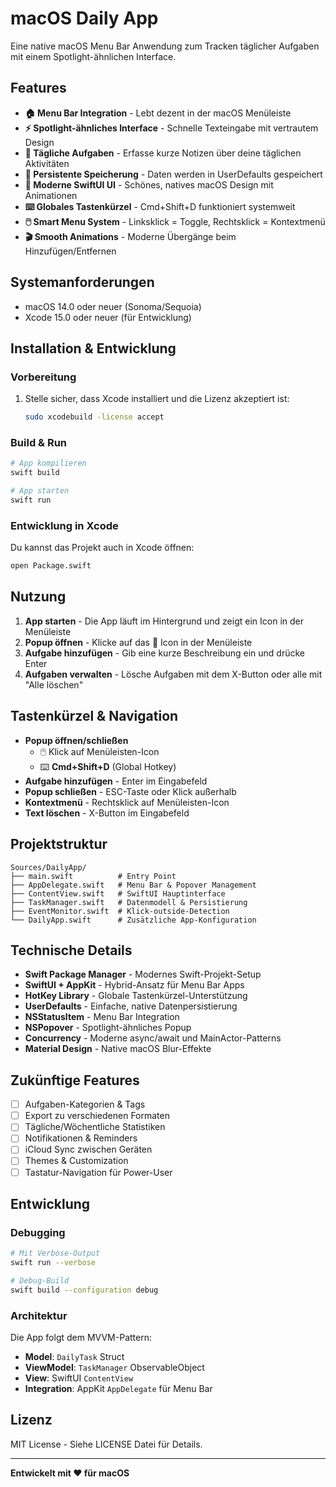 # macOS Daily App

Eine native macOS Menu Bar Anwendung zum Tracken täglicher Aufgaben mit einem Spotlight-ähnlichen Interface.

## Features

- **🏠 Menu Bar Integration** - Lebt dezent in der macOS Menüleiste
- **⚡ Spotlight-ähnliches Interface** - Schnelle Texteingabe mit vertrautem Design
- **📝 Tägliche Aufgaben** - Erfasse kurze Notizen über deine täglichen Aktivitäten
- **💾 Persistente Speicherung** - Daten werden in UserDefaults gespeichert
- **🎨 Moderne SwiftUI UI** - Schönes, natives macOS Design mit Animationen
- **⌨️ Globales Tastenkürzel** - Cmd+Shift+D funktioniert systemweit
- **🖱️ Smart Menu System** - Linksklick = Toggle, Rechtsklick = Kontextmenü
- **🎬 Smooth Animations** - Moderne Übergänge beim Hinzufügen/Entfernen

## Systemanforderungen

- macOS 14.0 oder neuer (Sonoma/Sequoia)
- Xcode 15.0 oder neuer (für Entwicklung)

## Installation & Entwicklung

### Vorbereitung

1. Stelle sicher, dass Xcode installiert und die Lizenz akzeptiert ist:
   ```bash
   sudo xcodebuild -license accept
   ```

### Build & Run

```bash
# App kompilieren
swift build

# App starten
swift run
```

### Entwicklung in Xcode

Du kannst das Projekt auch in Xcode öffnen:

```bash
open Package.swift
```

## Nutzung

1. **App starten** - Die App läuft im Hintergrund und zeigt ein Icon in der Menüleiste
2. **Popup öffnen** - Klicke auf das 📝 Icon in der Menüleiste
3. **Aufgabe hinzufügen** - Gib eine kurze Beschreibung ein und drücke Enter
4. **Aufgaben verwalten** - Lösche Aufgaben mit dem X-Button oder alle mit "Alle löschen"

## Tastenkürzel & Navigation

- **Popup öffnen/schließen** 
  - 🖱️ Klick auf Menüleisten-Icon
  - ⌨️ **Cmd+Shift+D** (Global Hotkey)
- **Aufgabe hinzufügen** - Enter im Eingabefeld
- **Popup schließen** - ESC-Taste oder Klick außerhalb
- **Kontextmenü** - Rechtsklick auf Menüleisten-Icon
- **Text löschen** - X-Button im Eingabefeld

## Projektstruktur

```
Sources/DailyApp/
├── main.swift          # Entry Point
├── AppDelegate.swift   # Menu Bar & Popover Management
├── ContentView.swift   # SwiftUI Hauptinterface
├── TaskManager.swift   # Datenmodell & Persistierung
├── EventMonitor.swift  # Klick-outside-Detection
└── DailyApp.swift      # Zusätzliche App-Konfiguration
```

## Technische Details

- **Swift Package Manager** - Modernes Swift-Projekt-Setup
- **SwiftUI + AppKit** - Hybrid-Ansatz für Menu Bar Apps
- **HotKey Library** - Globale Tastenkürzel-Unterstützung
- **UserDefaults** - Einfache, native Datenpersistierung
- **NSStatusItem** - Menu Bar Integration
- **NSPopover** - Spotlight-ähnliches Popup
- **Concurrency** - Moderne async/await und MainActor-Patterns
- **Material Design** - Native macOS Blur-Effekte

## Zukünftige Features

- [ ] Aufgaben-Kategorien & Tags
- [ ] Export zu verschiedenen Formaten
- [ ] Tägliche/Wöchentliche Statistiken  
- [ ] Notifikationen & Reminders
- [ ] iCloud Sync zwischen Geräten
- [ ] Themes & Customization
- [ ] Tastatur-Navigation für Power-User

## Entwicklung

### Debugging

```bash
# Mit Verbose-Output
swift run --verbose

# Debug-Build
swift build --configuration debug
```

### Architektur

Die App folgt dem MVVM-Pattern:
- **Model**: `DailyTask` Struct
- **ViewModel**: `TaskManager` ObservableObject  
- **View**: SwiftUI `ContentView`
- **Integration**: AppKit `AppDelegate` für Menu Bar

## Lizenz

MIT License - Siehe LICENSE Datei für Details.

---

**Entwickelt mit ❤️ für macOS**
